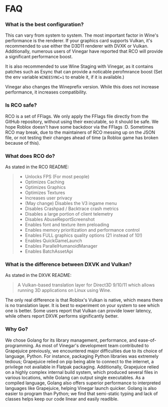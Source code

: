 # FAQ


### What is the best configuration?

This can vary from system to system. The most important factor in Wine's performance is the renderer. If your graphics card supports Vulkan, it's recommended to use either the D3D11 renderer with DVXK or Vulkan. Additionally, numerous users of Vinegar have reported that RCO will provide a significant performance boost. 

It is also recommended to use Wine Staging with Vinegar, as it contains patches such as Esync that can provide a noticable perofmrance boost (Set the env variable `WINEESYNC=1` to enable it, if it is available.)

Vinegar also changes the Wineprefix version. While this does not increase performance, it increases compatibility.

### Is RCO safe?

RCO is a set of FFlags. We only apply the FFlags file directly from the GitHub repository, without using their executable, so it should be safe. We hope Roblox doesn't have some backdoor via the FFlags :D. Sometimes RCO may break, due to the maintainers of RCO messing up on the JSON file, or not testing their changes ahead of time (a Roblox game has broken because of this).

### What does RCO do?

As stated in the RCO README:

> + Unlocks FPS (For most people)
> + Optimizes Caching
> + Optimizes Graphics
> + Optimizes Textures
> + Increases user privacy
> + (May change) Disables the V3 ingame menu
> + Disables Crashpad / Backtrace crash metrics
> + Disables a large portion of client telemetry
> + Disables AbuseReportScreenshot
> + Enables font and texture item preloading
> + Enables memory prioritization and performance control
> + Enables FULL graphics quality options (21 instead of 10!)
> + Enables QuickGameLaunch
> + Enables ParallelHumanoidManager
> + Enables BatchAssetApi

### What is the difference between DXVK and Vulkan?

As stated in the DXVK README:

> A Vulkan-based translation layer for Direct3D 9/10/11 which allows running 3D applications on Linux using Wine.

The only real difference is that Roblox's Vulkan is native, which means there is no translation layer. It is best to experiment on your system to see which one is better. Some users report that Vulkan can provide lower latency, while others report DXVK performs significantly better.

### Why Go?

We chose Golang for its library management, performance, and ease-of-programming. As most of Vinegar's development team contributed to Grapejuice previously, we encountered major difficulties due to its choice of language, Python. For instance, packaging Python libraries was extremely tedious; Grapejuice relied on pip being able to connect to the internet, a privilege not available in Flatpak packaging. Additionally, Grapejuice relied on a highly complex internal build system, which produced several files in various locations, while Golang can output single executables. As a compiled language, Golang also offers superior performance to interpreted languages like Grapejuice, helping Vinegar launch quicker. Golang is also easier to program than Python; we find that semi-static typing and lack of classes helps keep our code linear and easily readible.
